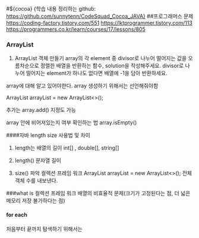 #${cocoa}
{학습 내용 정리하는 github: https://github.com/sunnytenn/CodeSquad_Cocoa_JAVA}
##프로그래머스 문제 
https://coding-factory.tistory.com/551
https://lktprogrammer.tistory.com/113
https://programmers.co.kr/learn/courses/17/lessons/805

### ArrayList 
1. ArrayList 객체 만들기 
array의 각 element 중 divisor로 나누어 떨어지는 값을 오름차순으로 정렬한 배열을 반환하는 함수, solution을 작성해주세요.
divisor로 나누어 떨어지는 element가 하나도 없다면 배열에 -1을 담아 반환하세요.

array에 대해 알고 있어야한다.
array 생성하기 위해서는 선언해줘야함 

ArrayList<Integer> arrayList = new ArrayList<>();

추가는 array.add()
지정도 가능

array 안에 비어져있는지 여부 확인하는 법 
array.isEmpty()


####자바 length size 사용법 및 차이 
1. length는 배열의 길이 
int[] , double[], string[]

2. length() 문자열 길이

3. size() 파악 컬렉션 프레임 워크
ArrayList<Integer> arrayList = new ArrayList<>();
전체 객체 수를 내보낸다. 

###what is 컬렉션 프레임 워크 
배열의 비효율적 문제(크기가 고정된다는 점, 더 넓은 메모리 저장 불가하다는 점)


#### for each 
처음부터 끝까지 탐색하기 위해서는 
